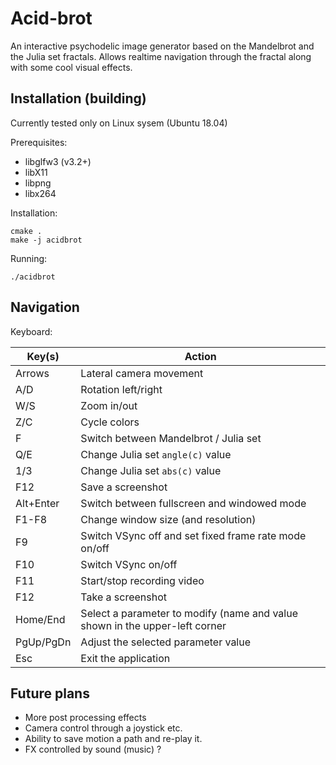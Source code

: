 # Acid-brot

An interactive psychodelic image generator based on the Mandelbrot and the Julia set fractals.
Allows realtime navigation through the fractal along with some cool visual effects.

## Installation (building)

Currently tested only on Linux sysem (Ubuntu 18.04)

Prerequisites:

- libglfw3 (v3.2+)
- libX11
- libpng
- libx264

Installation:
```
cmake .
make -j acidbrot
```

Running:
```
./acidbrot
```

## Navigation

Keyboard:

|Key(s)|Action|
|---|---|
|Arrows|Lateral camera movement|
|A/D|Rotation left/right|
|W/S|Zoom in/out|
|Z/C|Cycle colors|
|F|Switch between Mandelbrot / Julia set|
|Q/E|Change Julia set `angle(c)` value|
|1/3|Change Julia set `abs(c)` value|
|F12|Save a screenshot|
|Alt+Enter|Switch between fullscreen and windowed mode|
|F1-F8|Change window size (and resolution)|
|F9|Switch VSync off and set fixed frame rate mode on/off|
|F10|Switch VSync on/off|
|F11|Start/stop recording video|
|F12|Take a screenshot|
|Home/End|Select a parameter to modify (name and value shown in the upper-left corner|
|PgUp/PgDn|Adjust the selected parameter value|
|Esc|Exit the application|

## Future plans

- More post processing effects
- Camera control through a joystick etc.
- Ability to save motion a path and re-play it.
- FX controlled by sound (music) ?
